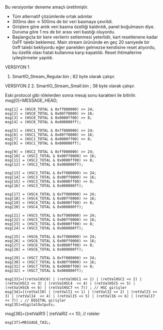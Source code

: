 Bu versiyonlar deneme amaçlı üretilmiştir.

* Tüm alternatif çözümlerde ortak adımlar 
 * 300ms den -> 500ms de bir veri basmaya çevrildi.
 * Girişlere göre anlık veri basma özelliği kaldırıldı, panel boğulmasın diye. Duruma göre 1 ms de bir arası veri bastığı oluyordu.
 * Başlangıçta bir kere verilerin setlenmesi yeterlidir, kart resetlenene kadar 0xFF talebi beklemez. Main stream ürününde 
    en geç 20 saniyede bir 0xff talebi bekliyordu eğer panelden gelmezse kendisine reset atıyordu, bu özellik olası hatalı kullanıma karşı kapatıldı.
    Reset ihtimallerine iyileştirmeler yapıldı.

VERSIYON 1
1. SmartIO_Stream_Regular.bin ;  82 byte olarak çalışır.

VERSIYON 2
2. SmartIO_Stream_Small.bin   ;  38 byte olarak çalışır.

   Eski protocol gibi rölelerden sonra mesaj sonu karakteri ile bitirilir.
  msg[0]=MESSAGE_HEAD;
  
	msg[1] = (HSC0_TOTAL & 0xff000000) >> 24;
	msg[2] = (HSC0_TOTAL & 0x00ff0000) >> 16;
	msg[3] = (HSC0_TOTAL & 0x0000ff00) >> 8;
	msg[4] = (HSC0_TOTAL & 0x000000ff);

	msg[5] = (HSC1_TOTAL & 0xff000000) >> 24;
	msg[6] = (HSC1_TOTAL & 0x00ff0000) >> 16;
	msg[7] = (HSC1_TOTAL & 0x0000ff00) >> 8;
	msg[8] = (HSC1_TOTAL & 0x000000ff);

	msg[9] = (HSC2_TOTAL & 0xff000000) >> 24;
	msg[10] = (HSC2_TOTAL & 0x00ff0000) >> 16;
	msg[11] = (HSC2_TOTAL & 0x0000ff00) >> 8;
	msg[12] = (HSC2_TOTAL & 0x000000ff);

	msg[13] = (HSC3_TOTAL & 0xff000000) >> 24;
	msg[14] = (HSC3_TOTAL & 0x00ff0000) >> 16;
	msg[15] = (HSC3_TOTAL & 0x0000ff00) >> 8;
	msg[16] = (HSC3_TOTAL & 0x000000ff);

	msg[17] = (HSC4_TOTAL & 0xff000000) >> 24;
	msg[18] = (HSC4_TOTAL & 0x00ff0000) >> 16;
	msg[19] = (HSC4_TOTAL & 0x0000ff00) >> 8;
	msg[20] = (HSC4_TOTAL & 0x000000ff);

	msg[21] = (HSC5_TOTAL & 0xff000000) >> 24;
	msg[22] = (HSC5_TOTAL & 0x00ff0000) >> 16;
	msg[23] = (HSC5_TOTAL & 0x0000ff00) >> 8;
	msg[24] = (HSC5_TOTAL & 0x000000ff);

	msg[25] = (HSC6_TOTAL & 0xff000000) >> 24;
	msg[26] = (HSC6_TOTAL & 0x00ff0000) >> 16;
	msg[27] = (HSC6_TOTAL & 0x0000ff00) >> 8;
	msg[28] = (HSC6_TOTAL & 0x000000ff);

	msg[29] = (HSC7_TOTAL & 0xff000000) >> 24;
	msg[30] = (HSC7_TOTAL & 0x00ff0000) >> 16;
	msg[31] = (HSC7_TOTAL & 0x0000ff00) >> 8;
	msg[32] = (HSC7_TOTAL & 0x000000ff);
  
	msg[33]=((retValHSC0) | (retValHSC1 << 1) | (retValHSC2 << 2) | (retValHSC3 << 3) | (retValHSC4  << 4) | (retValHSC5 << 5) | (retValHSC6 << 6) | (retValHSC7 << 7)) ; // HSC girişler
	msg[34]=((retValI0) | (retValI1 << 1) | (retValI2 << 2) | (retValI3 << 3) | (retValI4  << 4) | (retValI5 << 5) | (retValI6 << 6) | (retValI7 << 7)) ; // DIGITAL girişler
	msg[35]=digitalOutputs;
  msg[36]=((retValR1) | (retValR2 << 1)); // roleler
  
	msg[37]=MESSAGE_TAIL;
